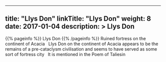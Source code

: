 
---
title: "Llys Don"
linkTitle: "Llys Don"
weight: 8
date: 2017-01-04
description: >
 Llys Don
---

{{% pageinfo %}}
Llys Don
{{% /pageinfo %}}
Ruined fortress on the continent of Acacia <span class="line-spacer d-block"> </span> Llys Don on the continent of Acacia appears to be the remains of a pre-cataclysm civilisation and seems to have served as some sort of fortress city <span class="line-spacer d-block"> </span> It is mentioned in the Poem of Taliesin
